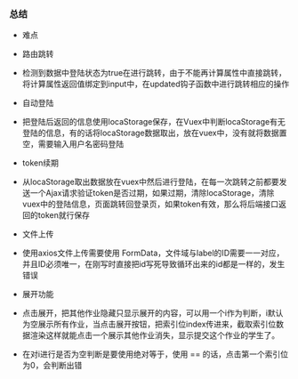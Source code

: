### 总结
- 难点
+ 路由跳转
* 检测到数据中登陆状态为true在进行跳转，由于不能再计算属性中直接跳转，将计算属性返回值绑定到input中，在updated钩子函数中进行跳转相应的操作
+ 自动登陆
* 把登陆后返回的信息使用locaStorage保存，在Vuex中判断locaStorage有无登陆的信息，有的话将locaStorage数据取出，放在vuex中，没有就将数据置空，需要输入用户名密码登陆
+ token续期
* 从locaStorage取出数据放在vuex中然后进行登陆，在每一次跳转之前都要发送一个Ajax请求验证token是否过期，如果过期，清除locaStorage，清除vuex中的登陆信息，页面跳转回登录页，如果token有效，那么将后端接口返回的token就行保存
+ 文件上传
* 使用axios文件上传需要使用 FormData，文件域与label的ID需要一一对应，并且ID必须唯一，在刚写时直接把id写死导致循环出来的id都是一样的，发生错误
+ 展开功能
* 点击展开，把其他作业隐藏只显示展开的内容，可以用一个i作为判断，i默认为空展示所有作业，当点击展开按钮，把索引位index传进来，截取索引位数据渲染这样就能点击一个展示其他作业消失，显示提交这个作业的学生了。
- 在对i进行是否为空判断是要使用绝对等于，使用 == 的话，点击第一个索引位为0，会判断出错